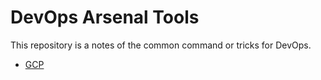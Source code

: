 # DevOps Arsenal Tools

This repository is a notes of the common command or tricks for DevOps.

* [GCP](./GCP)